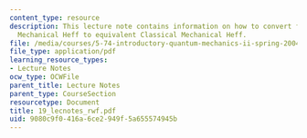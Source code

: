 ```yaml
---
content_type: resource
description: This lecture note contains information on how to convert from Quantum
  Mechanical Heff to equivalent Classical Mechanical Heff.
file: /media/courses/5-74-introductory-quantum-mechanics-ii-spring-2004/9080c9f0416a6ce2949f5a655574945b_19_lecnotes_rwf.pdf
file_type: application/pdf
learning_resource_types:
- Lecture Notes
ocw_type: OCWFile
parent_title: Lecture Notes
parent_type: CourseSection
resourcetype: Document
title: 19_lecnotes_rwf.pdf
uid: 9080c9f0-416a-6ce2-949f-5a655574945b
---
```

